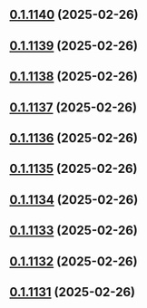 ## [0.1.1140](https://github.com/binary-braids/terraform-oracle/compare/v0.1.1139...v0.1.1140) (2025-02-26)



## [0.1.1139](https://github.com/binary-braids/terraform-oracle/compare/v0.1.1138...v0.1.1139) (2025-02-26)



## [0.1.1138](https://github.com/binary-braids/terraform-oracle/compare/v0.1.1137...v0.1.1138) (2025-02-26)



## [0.1.1137](https://github.com/binary-braids/terraform-oracle/compare/v0.1.1136...v0.1.1137) (2025-02-26)



## [0.1.1136](https://github.com/binary-braids/terraform-oracle/compare/v0.1.1135...v0.1.1136) (2025-02-26)



## [0.1.1135](https://github.com/binary-braids/terraform-oracle/compare/v0.1.1134...v0.1.1135) (2025-02-26)



## [0.1.1134](https://github.com/binary-braids/terraform-oracle/compare/v0.1.1133...v0.1.1134) (2025-02-26)



## [0.1.1133](https://github.com/binary-braids/terraform-oracle/compare/v0.1.1132...v0.1.1133) (2025-02-26)



## [0.1.1132](https://github.com/binary-braids/terraform-oracle/compare/v0.1.1131...v0.1.1132) (2025-02-26)



## [0.1.1131](https://github.com/binary-braids/terraform-oracle/compare/v0.1.1130...v0.1.1131) (2025-02-26)




